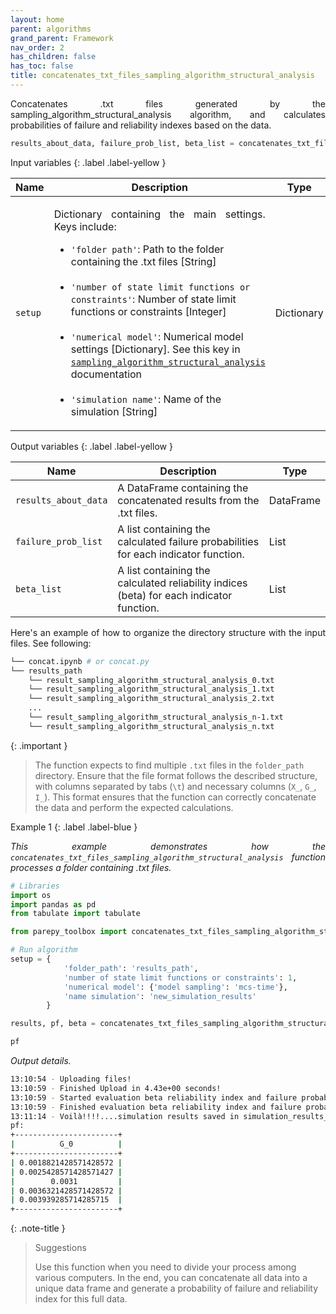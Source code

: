 ```yaml
---
layout: home
parent: algorithms
grand_parent: Framework
nav_order: 2
has_children: false
has_toc: false
title: concatenates_txt_files_sampling_algorithm_structural_analysis
---
```


<!--Don't delete ths script-->
<script src = "https://polyfill.io/v3/polyfill.min.js?features=es6"></script>
<script id = "MathJax-script" async src="https://cdn.jsdelivr.net/npm/mathjax@3/es5/tex-mml-chtml.js"></script>
<!--Don't delete ths script-->

<p align="justify">
    Concatenates .txt files generated by the sampling_algorithm_structural_analysis algorithm, and calculates probabilities of failure and reliability indexes based on the data.
</p>

```python
results_about_data, failure_prob_list, beta_list = concatenates_txt_files_sampling_algorithm_structural_analysis(setup)
```

Input variables
{: .label .label-yellow }

<table style="width:100%">
    <thead>
        <tr>
            <th>Name</th>
            <th>Description</th>
            <th>Type</th>
        </tr>
    </thead>
    <tbody>
        <tr>
            <td><code>setup</code></td>
            <td>
                <p align="justify">
                Dictionary containing the main settings. Keys include:
                <ul>
                    <li><code>'folder path'</code>: Path to the folder containing the .txt files [String]</li>
                    <br>
                    <li><code>'number of state limit functions or constraints'</code>: Number of state limit functions or constraints [Integer]</li>
                    <br>
                    <li><code>'numerical model'</code>: Numerical model settings [Dictionary]. See this key in <a href="https://wmpjrufg.github.io/PAREPY/framework_alg_strumc.html" target="_blank" rel="noopener noreferrer"><code>sampling_algorithm_structural_analysis</code></a> documentation</li>
                    <br>
                    <li><code>'simulation name'</code>: Name of the simulation [String]</li>
                </ul>
                </p>
            </td>
            <td>Dictionary</td>
        </tr>
    </tbody>
</table>


Output variables
{: .label .label-yellow }

<table style="width:100%">
   <thead>
     <tr>
       <th>Name</th>
       <th>Description</th>
       <th>Type</th>
     </tr>
   </thead>
   <tr>
       <td><code>results_about_data</code></td>
       <td>A DataFrame containing the concatenated results from the .txt files.</td>
       <td>DataFrame</td>
   </tr>
   <tr>
       <td><code>failure_prob_list</code></td>
       <td>A list containing the calculated failure probabilities for each indicator function.</td>
       <td>List</td>
   </tr>
   <tr>
       <td><code>beta_list</code></td>
       <td>A list containing the calculated reliability indices (beta) for each indicator function.</td>
       <td>List</td>
   </tr>
</table>

<p align="justify">
    Here's an example of how to organize the directory structure with the input files. See following:
</p>

```bash
└── concat.ipynb # or concat.py
└── results_path
    └── result_sampling_algorithm_structural_analysis_0.txt
    └── result_sampling_algorithm_structural_analysis_1.txt
    └── result_sampling_algorithm_structural_analysis_2.txt
    ...
    └── result_sampling_algorithm_structural_analysis_n-1.txt
    └── result_sampling_algorithm_structural_analysis_n.txt
```

{: .important }
>The function expects to find multiple `.txt` files in the `folder_path` directory. Ensure that the file format follows the described structure, with columns separated by tabs (`\t`) and necessary columns (`X_`, `G_`, `I_`). This format ensures that the function can correctly concatenate the data and perform the expected calculations.

Example 1
{: .label .label-blue }

<p align="justify">
    <i>This example demonstrates how the <code>concatenates_txt_files_sampling_algorithm_structural_analysis</code> function processes a folder containing .txt files.</i>
</p>

```python
# Libraries
import os
import pandas as pd
from tabulate import tabulate

from parepy_toolbox import concatenates_txt_files_sampling_algorithm_structural_analysis

# Run algorithm
setup = {
            'folder_path': 'results_path', 
            'number of state limit functions or constraints': 1,
            'numerical model': {'model sampling': 'mcs-time'},
            'name simulation': 'new_simulation_results'  
        }

results, pf, beta = concatenates_txt_files_sampling_algorithm_structural_analysis(setup)

pf
```

<p align = "justify">
    <i>Output details.</i>
</p>

```bash
13:10:54 - Uploading files!
13:10:59 - Finished Upload in 4.43e+00 seconds!
13:10:59 - Started evaluation beta reliability index and failure probability...
13:10:59 - Finished evaluation beta reliability index and failure probability in 1.99e-02 seconds!
13:11:14 - Voilà!!!!....simulation results saved in simulation_results_MCS-TIME_20240910-131059.txt
pf:
+-----------------------+
|          G_0          |
+-----------------------+
| 0.0018821428571428572 |
| 0.0025428571428571427 |
|        0.0031         |
| 0.0036321428571428572 |
| 0.003939285714285715  |
+-----------------------+
```

{: .note-title }
> Suggestions  
>
> Use this function when you need to divide your process among various computers. In the end, you can concatenate all data into a unique data frame and generate a probability of failure and reliability index for this full data.